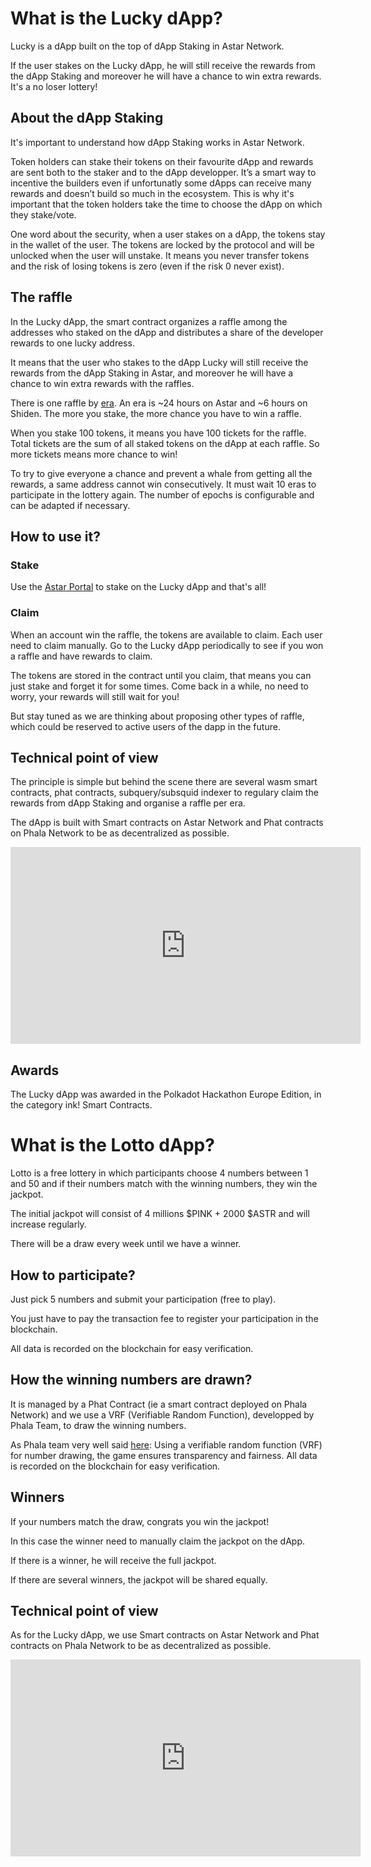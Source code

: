 # What is the Lucky dApp?

Lucky is a dApp built on the top of dApp Staking in Astar Network.

If the user stakes on the Lucky dApp, he will still receive the rewards from the dApp Staking and moreover he will have a chance to win extra rewards. It's a no loser lottery!

## About the dApp Staking

It's important to understand how dApp Staking works in Astar Network.

Token holders can stake their tokens on their favourite dApp and rewards are sent both to the staker and to the dApp developper. It’s a smart way to incentive the builders even if unfortunatly some dApps can receive many rewards and doesn’t build so much in the ecosystem. This is why it's important that the token holders take the time to choose the dApp on which they stake/vote.

One word about the security, when a user stakes on a dApp, the tokens stay in the wallet of the user. The tokens are locked by the protocol and will be unlocked when the user will unstake. It means you never transfer tokens and the risk of losing tokens is zero (even if the risk 0 never exist).

## The raffle

In the Lucky dApp, the smart contract organizes a raffle among the addresses who staked on the dApp and distributes a share of the developer rewards to one lucky address.

It means that the user who stakes to the dApp Lucky will still receive the rewards from the dApp Staking in Astar, and moreover he will have a chance to win extra rewards with the raffles.

There is one raffle by [era](https://support.polkadot.network/support/solutions/articles/65000168050-what-is-an-era-). An era is ~24 hours on Astar and ~6 hours on Shiden. The more you stake, the more chance you have to win a raffle.

When you stake 100 tokens, it means you have 100 tickets for the raffle. Total tickets are the sum of all staked tokens on the dApp at each raffle.
So more tickets means more chance to win!

To try to give everyone a chance and prevent a whale from getting all the rewards, a same address cannot win consecutively. It must wait 10 eras to participate in the lottery again. The number of epochs is configurable and can be adapted if necessary.

## How to use it?

### Stake

Use the [Astar Portal](https://portal.astar.network/astar/dapp-staking/dapp?dapp=zsv1gvepvmwfdshmwgczs4zyvmmwesbjwqjn4wdpuefrrpy) to stake on the Lucky dApp and that's all!

### Claim

When an account win the raffle, the tokens are available to claim. Each user need to claim manually. Go to the Lucky dApp periodically to see if you won a raffle and have rewards to claim.

The tokens are stored in the contract until you claim, that means you can just stake and forget it for some times. Come back in a while, no need to worry, your rewards will still wait for you!

But stay tuned as we are thinking about proposing other types of raffle, which could be reserved to active users of the dapp in the future.

## Technical point of view

The principle is simple but behind the scene there are several wasm smart contracts, phat contracts, subquery/subsquid indexer to regulary claim the rewards from dApp Staking and organise a raffle per era.

The dApp is built with Smart contracts on Astar Network and Phat contracts on Phala Network to be as decentralized as possible.

<iframe width="560" height="315" src="https://www.youtube.com/embed/hW4OcKYC3YM" title="YouTube video player" frameborder="0" allow="accelerometer; autoplay; clipboard-write; encrypted-media; gyroscope; picture-in-picture; web-share" allowfullscreen></iframe>

## Awards

The Lucky dApp was awarded in the Polkadot Hackathon Europe Edition, in the category ink! Smart Contracts.

# What is the Lotto dApp?

Lotto is a free lottery in which participants choose 4 numbers between 1 and 50 and if their numbers match with the winning numbers, they win the jackpot.

The initial jackpot will consist of 4 millions $PINK + 2000 $ASTR and will increase regularly.

There will be a draw every week until we have a winner.

## How to participate?

Just pick 5 numbers and submit your participation (free to play).

You just have to pay the transaction fee to register your participation in the blockchain.

All data is recorded on the blockchain for easy verification.

## How the winning numbers are drawn?

It is managed by a Phat Contract (ie a smart contract deployed on Phala Network) and we use a VRF (Verifiable Random Function), developped by Phala Team, to draw the winning numbers.

As Phala team very well said [here](https://x.com/PhalaNetwork/status/1790410734775455810): Using a verifiable random function (VRF) for number drawing, the game ensures transparency and fairness. All data is recorded on the blockchain for easy verification.

## Winners

If your numbers match the draw, congrats you win the jackpot!

In this case the winner need to manually claim the jackpot on the dApp.

If there is a winner, he will receive the full jackpot.

If there are several winners, the jackpot will be shared equally.

## Technical point of view

As for the Lucky dApp, we use Smart contracts on Astar Network and Phat contracts on Phala Network to be as decentralized as possible.

<iframe width="560" height="315" src="https://www.youtube.com/embed/2NqkHoibHDc" title="YouTube video player" frameborder="0" allow="accelerometer; autoplay; clipboard-write; encrypted-media; gyroscope; picture-in-picture; web-share" allowfullscreen></iframe>
